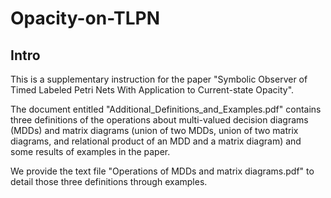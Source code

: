 # Opacity-on-TLPN
Intro
----
This is a supplementary instruction for the paper "Symbolic Observer of Timed Labeled Petri Nets With Application to Current-state Opacity".

The document entitled "Additional_Definitions_and_Examples.pdf" contains three definitions of the operations about multi-valued decision diagrams (MDDs) and matrix diagrams (union of two MDDs, union of two matrix diagrams, and relational product of an MDD and a matrix diagram) and some results of examples in the paper.

We provide the text file "Operations of MDDs and matrix diagrams.pdf" to detail those three definitions through examples.
